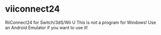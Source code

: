 # viiconnect24
RiiConnect24 for Switch/3dS/Wii U
This is not a program for Windows! Use an Android Emulator if you want to use it!
